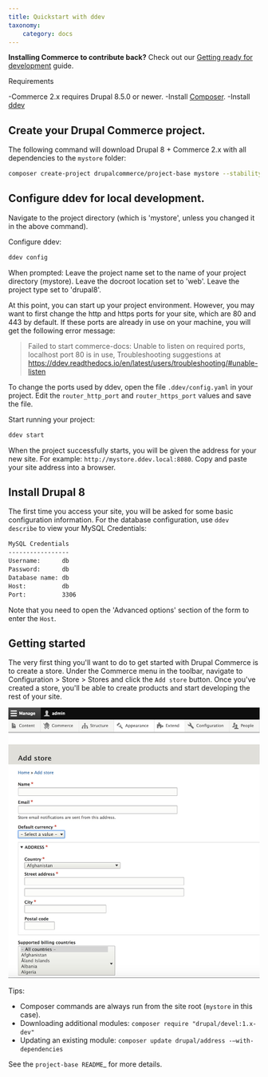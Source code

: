 ```yaml
---
title: Quickstart with ddev
taxonomy:
    category: docs
---
```


**Installing Commerce to contribute back?** Check out our [Getting ready for development](../04.contributing/01.development-environment) guide.

Requirements

 -Commerce 2.x requires Drupal 8.5.0 or newer.
 -Install [Composer].
 -Install [ddev]


 ## Create your Drupal Commerce project.

 The following command will download Drupal 8 + Commerce 2.x with all
 dependencies to the `mystore` folder:

 ```bash
 composer create-project drupalcommerce/project-base mystore --stability dev
 ```

 ## Configure ddev for local development.
 Navigate to the project directory (which is 'mystore', unless you changed it
 in the above command).

 Configure ddev:
 ```bash
 ddev config
 ```

 When prompted:
   Leave the project name set to the name of your project directory (mystore).
   Leave the docroot location set to 'web'.
   Leave the project type set to 'drupal8'.

 At this point, you can start up your project environment. However, you may
 want to first change the http and https ports for your site, which are 80 and
 443 by default. If these ports are already in use on your machine, you will
 get the following error message:

>  Failed to start commerce-docs: Unable to listen on required ports, localhost
>  port 80 is in use, Troubleshooting suggestions at
>  https://ddev.readthedocs.io/en/latest/users/troubleshooting/#unable-listen

 To change the ports used by ddev, open the file `.ddev/config.yaml` in your
 project. Edit the `router_http_port` and `router_https_port` values and save
 the file.

 Start running your project:
 ```bash
 ddev start
 ```

 When the project successfully starts, you will be given the address for your
 new site. For example: `http://mystore.ddev.local:8080`. Copy and paste your
 site address into a browser.

 ## Install Drupal 8
 The first time you access your site, you will be asked for some basic
 configuration information. For the database configuration, use `ddev describe`
 to view your MySQL Credentials:

 ```bash
 MySQL Credentials
 -----------------
 Username:     	db
 Password:     	db
 Database name:	db
 Host:         	db
 Port:         	3306
 ```
 Note that you need to open the 'Advanced options' section of the form to
 enter the `Host`.

 ## Getting started
 The very first thing you'll want to do to get started with Drupal
 Commerce is to create a store. Under the Commerce menu in the toolbar,
 navigate to Configuration > Store > Stores and click the `Add store` button.
 Once you've created a store, you'll be able to create products and start
 developing the rest of your site.

![create_new_store](../images/05.create-new-store.jpg)

 Tips:

  - Composer commands are always run from the site root (`mystore` in this case).
  - Downloading additional modules:   `composer require "drupal/devel:1.x-dev"`
  - Updating an existing module: `composer update drupal/address -–with-dependencies`

 See the `project-base README`_ for more details.


 [ddev]: https://www.drud.com/what-is-ddev/
 [Composer]: https://getcomposer.org/
 [Drupal Console]: https://drupalconsole.com
 [project-base README]: https://github.com/drupalcommerce/project-base/blob/8.x/README.md
